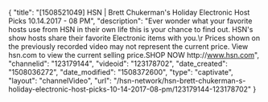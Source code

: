 {
    "title": "[1508521049] HSN | Brett Chukerman's Holiday Electronic Host Picks 10.14.2017 - 08 PM",
    "description": "Ever wonder what your favorite hosts use from HSN in their own life this is your chance to find out. HSN's show hosts share their favorite Electronic items with you.\r Prices shown on the previously recorded video may not represent the current price.  View hsn.com to view the current selling price.SHOP NOW http:\/\/www.hsn.com",
    "channelid": "123179144",
    "videoid": "123178702",
    "date_created": "1508036272",
    "date_modified": "1508372600",
    "type": "captivate",
    "layout": "channelVideo",
    "url": "\/hsn-network\/hsn-brett-chukerman-s-holiday-electronic-host-picks-10-14-2017-08-pm\/123179144-123178702"
}